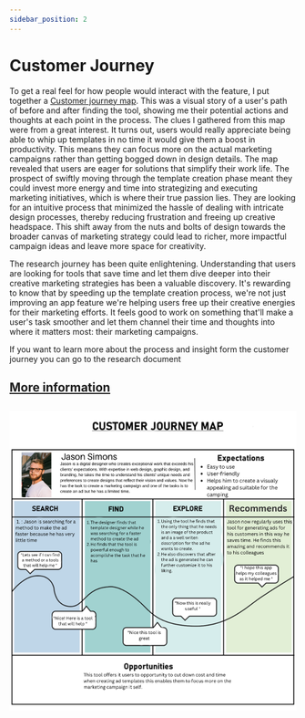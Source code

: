 ```yaml
---
sidebar_position: 2
---
```


# Customer Journey

To get a real feel for how people would interact with the feature, I put together a [Customer journey map](https://www.canva.com/design/DAFNVcQY3x0/y5om5CvnM64ThbUamJNt_Q/edit?utm_content=DAFNVcQY3x0&utm_campaign=designshare&utm_medium=link2&utm_source=sharebutton). This was a visual story of a user's path of before and after finding the tool, showing me their potential actions and thoughts at each point in the process. The clues I gathered from this map were from a great interest. It turns out, users would really appreciate being able to whip up templates in no time it would give them a boost in productivity. This means they can focus more on the actual marketing campaigns rather than getting bogged down in design details.
The map revealed that users are eager for solutions that simplify their work life. The prospect of swiftly moving through the template creation phase meant they could invest more energy and time into strategizing and executing marketing initiatives, which is where their true passion lies. They are looking for an intuitive process that minimized the hassle of dealing with intricate design processes, thereby reducing frustration and freeing up creative headspace. This shift away from the nuts and bolts of design towards the broader canvas of marketing strategy could lead to richer, more impactful campaign ideas and leave more space for creativity.

The research journey has been quite enlightening. Understanding that users are looking for tools that save time and let them dive deeper into their creative marketing strategies has been a valuable discovery. It's rewarding to know that by speeding up the template creation process, we're not just improving an app feature we're helping users free up their creative energies for their marketing efforts. It feels good to work on something that'll make a user's task smoother and let them channel their time and thoughts into where it matters most: their marketing campaigns.

If you want to learn more about the process and insight form the customer journey you can go to the research document 

## [More information](../Research%20Report/1st%20Research%20Phase/Customer%20Journey.md)
##

![Customer Journey map](../img/customerJourney.png)

